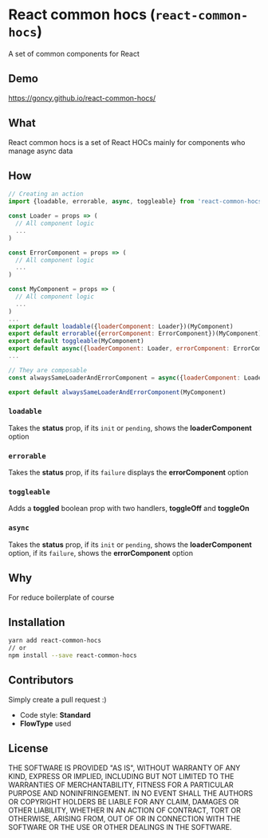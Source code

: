 # React common hocs (`react-common-hocs`)

A set of common components for React

## Demo
https://goncy.github.io/react-common-hocs/


## What
React common hocs is a set of React HOCs mainly for components who manage async data


## How
```js
// Creating an action
import {loadable, errorable, async, toggleable} from 'react-common-hocs'

const Loader = props => (
  // All component logic
  ...
)

const ErrorComponent = props => (
  // All component logic
  ...
)

const MyComponent = props => (
  // All component logic
  ...
)
...
export default loadable({loaderComponent: Loader})(MyComponent)
export default errorable({errorComponent: ErrorComponent})(MyComponent)
export default toggleable(MyComponent)
export default async({loaderComponent: Loader, errorComponent: ErrorComponent})(MyComponent)
...

// They are composable
const alwaysSameLoaderAndErrorComponent = async({loaderComponent: Loader, errorComponent: ErrorComponent})

export default alwaysSameLoaderAndErrorComponent(MyComponent)
```

### `loadable`
Takes the **status** prop, if its `init` or `pending`, shows the **loaderComponent** option

### `errorable`
Takes the **status** prop, if its `failure` displays the **errorComponent** option

### `toggleable`
Adds a **toggled** boolean prop with two handlers, **toggleOff** and **toggleOn**

### `async`
Takes the **status** prop, if its `init` or `pending`, shows the **loaderComponent** option, if its `failure`, shows the **errorComponent** option


## Why
For reduce boilerplate of course


## Installation
```sh
yarn add react-common-hocs
// or
npm install --save react-common-hocs
```


## Contributors
Simply create a pull request :)
* Code style: **Standard**
* **FlowType** used


## License
THE SOFTWARE IS PROVIDED "AS IS", WITHOUT WARRANTY OF ANY KIND, EXPRESS OR
IMPLIED, INCLUDING BUT NOT LIMITED TO THE WARRANTIES OF MERCHANTABILITY,
FITNESS FOR A PARTICULAR PURPOSE AND NONINFRINGEMENT. IN NO EVENT SHALL THE
AUTHORS OR COPYRIGHT HOLDERS BE LIABLE FOR ANY CLAIM, DAMAGES OR OTHER
LIABILITY, WHETHER IN AN ACTION OF CONTRACT, TORT OR OTHERWISE, ARISING FROM,
OUT OF OR IN CONNECTION WITH THE SOFTWARE OR THE USE OR OTHER DEALINGS IN
THE SOFTWARE.